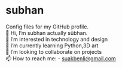 # subhan
Config files for my GitHub profile.  
👋 Hi, I’m subhan actually sübhan.  
👀 I’m interested in technology and design  
🌱 I’m currently learning Python,3D art  
💞️ I’m looking to collaborate on projects   
📫 How to reach me: - suakbenli@gmail.com   
